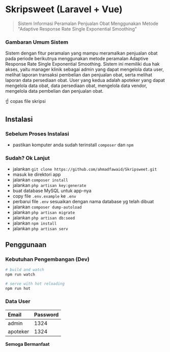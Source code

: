 # Skripsweet (Laravel + Vue)

> Sistem Informasi Peramalan Penjualan Obat Menggunakan Metode "Adaptive Response Rate Single Exponential Smoothing"

### Gambaran Umum Sistem

Sistem dengan fitur peramalan yang mampu meramalkan penjualan obat pada periode berikutnya menggunakan metode peramalan Adaptive Response Rate Single Exponential Smoothing. Sistem ini memiliki dua hak akses, yaitu manager klinik sebagai admin yang dapat mengelola data user, melihat laporan transaksi pembelian dan penjualan obat, serta melihat laporan data persediaan obat. User yang kedua adalah apoteker yang dapat mengelola data obat, data persediaan obat, mengelola data vendor, mengelola data pembelian dan penjualan obat.

:point_up: copas file skripsi

## Instalasi

### Sebelum Proses Instalasi
- pastikan komputer anda sudah terinstall `composer` dan `npm`

### Sudah? Ok Lanjut
- jalankan `git clone https://github.com/ahmadfawaid/Skripsweet.git`
- masuk ke direktori app
- jalankan `composer install`
- jalankan `php artisan key:generate`
- buat database MySQL untuk app-nya
- copy file `.env.example` ke `.env`
- perbarui file `.env` sesuaikan dengan nama database yg telah dibuat
- jalankan `composer dump-autoload`
- jalankan `php artisan migrate`
- jalankan `php artisan db:seed`
- jalankan `npm install`
- jalankan `php artisan serv` 


## Penggunaan

### Kebutuhan Pengembangan (Dev)

```bash
# build and watch
npm run watch

# serve with hot reloading
npm run hot
```

### Data User

|Email|Password|
|:------------|:------------|
|admin|1324|
|apoteker|1324|

**Semoga Bermanfaat**

